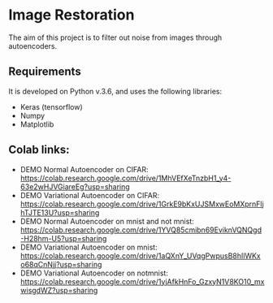 # Image Restoration
The aim of this project is to filter out noise from images through autoencoders.


## Requirements
It is developed on Python v.3.6, and uses the following libraries:
 - Keras (tensorflow)
 - Numpy
 - Matplotlib

## Colab links:

 - DEMO Normal Autoencoder on CIFAR: https://colab.research.google.com/drive/1MhVEfXeTnzbH1_y4-63e2wHJVGiareEg?usp=sharing
 - DEMO Variational Autoencoder on CIFAR: https://colab.research.google.com/drive/1GrkE9bKxUJSMxwEoMXprnFljhTJTE13U?usp=sharing
 - DEMO Normal Autoencoder on mnist and not mnist: https://colab.research.google.com/drive/1YVQ85cmibn69EviknVQNQgd-H28hm-U5?usp=sharing
 - DEMO Variational Autoencoder on mnist: https://colab.research.google.com/drive/1aQXnY_UVqgPwpusB8hIlWKxo68qCnNjj?usp=sharing
 - DEMO Variational Autoencoder on notmnist: https://colab.research.google.com/drive/1yjAfkHnFo_GzxyN1V8KO10_mxwisgdWZ?usp=sharing
